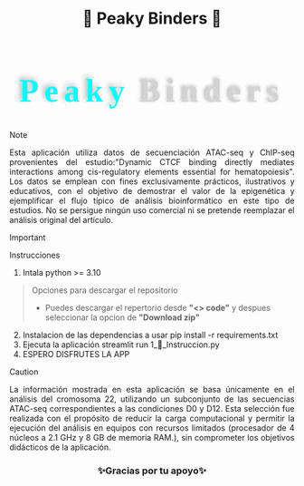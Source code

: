 <h1 align="center"'>🧬 Peaky Binders 🧬</h1>
<link href="https://fonts.googleapis.com/css2?family=Cinzel:wght@700&family=Stardos+Stencil:wght@700&display=swap" rel="stylesheet">
<h1 style='text-align: center; font-family: "Stardos Stencil", serif; font-size: 56px; color: white; letter-spacing: 2px;'><span style="color:#00FFFF;  letter-spacing: 10px; text-shadow: 4px 4px 10px rgba(255,255,255,0.2), -4px -4px 10px rgba(0, 0, 0, 0.3);">Peaky</span> <span style="color:#D3D3D3;  letter-spacing: 10px; text-shadow: 2px 2px 6px rgba(255,255,255,0.2), -2px -2px 6px rgba(0, 0, 0 ,0.3);">Binders</span>
</h1>

> [!NOTE]
> <div align="justify"> Esta aplicación utiliza datos de secuenciación ATAC-seq y ChIP-seq provenientes del estudio:"Dynamic CTCF binding directly mediates interactions among cis-regulatory elements essential for hematopoiesis". Los datos se emplean con fines exclusivamente prácticos, ilustrativos y educativos, con el objetivo de demostrar el valor de la epigenética y ejemplificar el flujo típico de análisis bioinformático en este tipo de estudios. No se persigue ningún uso comercial ni se pretende reemplazar el análisis original del artículo.</div>  

> [!IMPORTANT]
> Instrucciones
> 
> 1. Intala python >= 3.10
> > Opciones para descargar el repositorio   
> > * Puedes descargar el repertorio desde **"<> code"** y despues seleccionar la opcion de **"Download zip"** 
> 2. Instalacion de las dependencias a usar pip install -r requirements.txt
> 3. Ejecuta la aplicación streamlit run 1_💬_Instruccion.py
> 4. ESPERO DISFRUTES LA APP

> [!CAUTION]
> <div align="justify">La información mostrada en esta aplicación se basa únicamente en el análisis del cromosoma 22, utilizando un subconjunto de las secuencias ATAC-seq correspondientes a las condiciones D0 y D12. Esta selección fue realizada con el propósito de reducir la carga computacional y permitir la ejecución del análisis en equipos con recursos limitados (procesador de 4 núcleos a 2.1 GHz y 8 GB de memoria RAM.), sin comprometer los objetivos didácticos de la aplicación.</div>

<h3 align="center"; font-size: 25px; color: white;'>✨Gracias por tu apoyo✨</h1>
